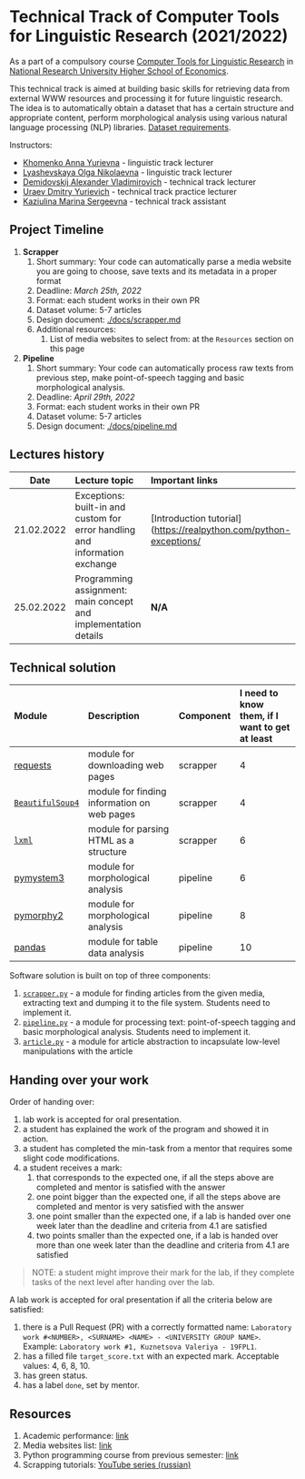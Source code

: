 # Technical Track of Computer Tools for Linguistic Research (2021/2022)

As a part of a compulsory course 
[Computer Tools for Linguistic Research](https://www.hse.ru/en/edu/courses/494759476)
in [National Research University Higher School of Economics](https://www.hse.ru/).

This technical track is aimed at building basic skills for retrieving data from external
WWW resources and processing it for future linguistic research. The idea is to automatically 
obtain a dataset that has a certain structure and appropriate content, 
perform morphological analysis using various natural language processing (NLP) 
libraries. [Dataset requirements](./docs/dataset.md).

Instructors: 

* [Khomenko Anna Yurievna](https://www.hse.ru/org/persons/65858472) - linguistic track lecturer
* [Lyashevskaya Olga Nikolaevna](https://www.hse.ru/staff/olesar) - linguistic track lecturer
* [Demidovskij Alexander Vladimirovich](https://www.hse.ru/staff/demidovs#sci) - technical track lecturer
* [Uraev Dmitry Yurievich](https://www.hse.ru/org/persons/208529395) - technical track practice lecturer
* [Kaziulina Marina Sergeevna](https://nnov.hse.ru/news/365778981.html) - technical track assistant

## Project Timeline

1. **Scrapper**
   1. Short summary: Your code can automatically parse a media website you are going to choose, 
      save texts and its metadata in a proper format
   1. Deadline: *March 25th, 2022*
   1. Format: each student works in their own PR
   1. Dataset volume: 5-7 articles
   1. Design document: [./docs/scrapper.md](./docs/scrapper.md)
   1. Additional resources:
      1. List of media websites to select from: at the `Resources` section on this page
1. **Pipeline**
   1. Short summary: Your code can automatically process raw texts from previous step,
      make point-of-speech tagging and basic morphological analysis.
   1. Deadline: *April 29th, 2022*
   1. Format: each student works in their own PR
   1. Dataset volume: 5-7 articles
   1. Design document: [./docs/pipeline.md](./docs/pipeline.md)

## Lectures history

|Date|Lecture topic|Important links|
|:--:|:---|:---|
|21.02.2022|Exceptions: built-in and custom for error handling and information exchange|[Introduction tutorial](https://realpython.com/python-exceptions/|
|25.02.2022|Programming assignment: main concept and implementation details|**N/A**|

## Technical solution

| Module | Description | Component | I need to know them, if I want to get at least |
|:---|:---|:---|:---|
| [requests](https://pypi.org/project/requests/) | module for downloading web pages | scrapper | 4 |
| [`BeautifulSoup4`](https://pypi.org/project/beautifulsoup4/) | module for finding information on web pages | scrapper | 4 |
| [`lxml`](https://pypi.org/project/lxml/) | module for parsing HTML as a structure | scrapper | 6 |
| [pymystem3](https://pypi.org/project/pymystem3/) | module for morphological analysis | pipeline | 6 |
| [pymorphy2](https://pypi.org/project/pymorphy2/) | module for morphological analysis | pipeline | 8 |
| [pandas](https://pypi.org/project/pandas/) | module for table data analysis | pipeline | 10 |

Software solution is built on top of three components:
1. [`scrapper.py`](./scrapper.py) - a module for finding articles from the given media, extracting text and
   dumping it to the file system. Students need to implement it.
1. [`pipeline.py`](./pipeline.py) - a module for processing text: point-of-speech tagging and 
   basic morphological analysis. Students need to implement it.
1. [`article.py`](core_utils/article.py) - a module for article abstraction to incapsulate low-level
   manipulations with the article
   
## Handing over your work

Order of handing over:

1. lab work is accepted for oral presentation.
2. a student has explained the work of the program and showed it in action.
3. a student has completed the min-task from a mentor that requires some slight code modifications.
4. a student receives a mark:
   1. that corresponds to the expected one, if all the steps above are completed and mentor is satisfied with 
      the answer
   2. one point bigger than the expected one, if all the steps above are completed and mentor is very 
      satisfied with the answer
   3. one point smaller than the expected one, if a lab is handed over one week later than the deadline and 
      criteria from 4.1 are satisfied
   4. two points smaller than the expected one, if a lab is handed over more than one week later than 
      the deadline and criteria from 4.1 are satisfied

> NOTE: a student might improve their mark for the lab, if they complete tasks of the next level after handing over
> the lab.

A lab work is accepted for oral presentation if all the criteria below are satisfied:

1. there is a Pull Request (PR) with a correctly formatted name:
   `Laboratory work #<NUMBER>, <SURNAME> <NAME> - <UNIVERSITY GROUP NAME>`. Example: `Laboratory work #1, Kuznetsova Valeriya - 19FPL1`.
2. has a filled file `target_score.txt` with an expected mark. Acceptable values: 4, 6, 8, 10.
3. has green status.
4. has a label `done`, set by mentor.
 
## Resources

1. Academic performance: [link](https://docs.google.com/spreadsheets/d/1Jbp0KjNu4Ox4EJdC-zc-Lr5bt8r7YOmcZIfTv1qiNmM/edit?usp=sharing) 
1. Media websites list: [link](https://docs.google.com/spreadsheets/d/1GUBSxwZwrIOotQGDYD0Om7NKY0oui8Wn/edit?usp=sharing&ouid=105662922636302712328&rtpof=true&sd=true)
1. Python programming course from previous semester: [link](https://github.com/fipl-hse/2021-2-level-labs)
1. Scrapping tutorials: [YouTube series (russian)](https://youtu.be/7hn1_t2ZtJQ)
